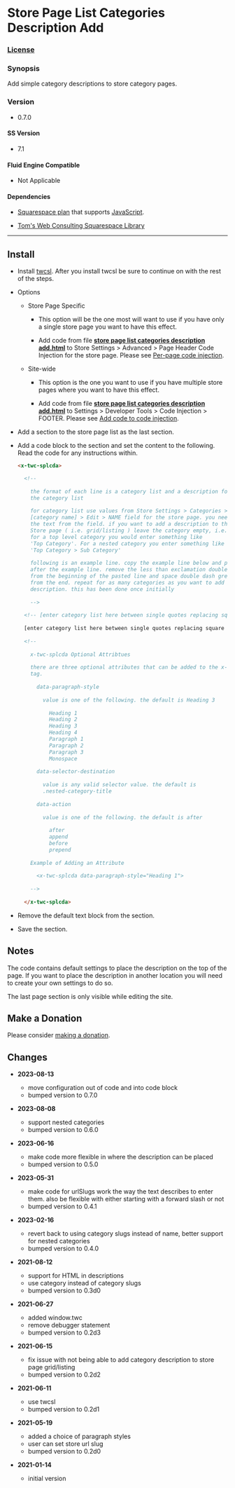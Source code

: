 # Store Page List Categories Description Add

### [License][1]

### Synopsis

Add simple category descriptions to store category pages.

### Version

  * 0.7.0

#### SS Version

  * 7.1

#### Fluid Engine Compatible

  * Not Applicable

#### Dependencies

  * [Squarespace plan][2] that supports [JavaScript][3].
  
  * [Tom's Web Consulting Squarespace Library][4]

---

## Install

* Install [twcsl][5]. After you install twcsl be sure to continue on with the
  rest of the steps.
  
* Options

  * Store Page Specific
  
    * This option will be the one most will want to use if you have only a
      single store page you want to have this effect.
      
    * Add code from file **[store page list categories description
      add.html][6]** to Store Settings > Advanced > Page Header Code Injection
      for the store page. Please see [Per-page code injection][7].
      
  * Site-wide
  
    * This option is the one you want to use if you have multiple store pages
      where you want to have this effect.
      
    * Add code from file **[store page list categories description
      add.html][6]** to Settings > Developer Tools > Code Injection > FOOTER.
      Please see [Add code to code injection][8].
      
* Add a section to the store page list as the last section.

* Add a code block to the section and set the content to the following. Read the
  code for any instructions within.
  
  ```html
  <x-twc-splcda>
  
    <!--
    
      the format of each line is a category list and a description for
      the category list
      
      for category list use values from Store Settings > Categories >
      [category name] > Edit > NAME field for the store page. you need all
      the text from the field. if you want to add a description to the
      Store page ( i.e. grid/listing ) leave the category empty, i.e. ''.
      for a top level category you would enter something like
      'Top Category'. For a nested category you enter something like
      'Top Category > Sub Category'
      
      following is an example line. copy the example line below and paste
      after the example line. remove the less than exclamation double dash space
      from the beginning of the pasted line and space double dash greater than
      from the end. repeat for as many categories as you want to add a
      description. this has been done once initially
      
      -->
      
    <!-- [enter category list here between single quotes replacing square brackets] : [enter category description here between single quotes replacing square brackets] -->
    
    [enter category list here between single quotes replacing square brackets] : [enter category description here between single quotes replacing square brackets]
    
    <!--
    
      x-twc-splcda Optional Attribtues
      
      there are three optional attributes that can be added to the x-twc-splcda
      tag.
      
        data-paragraph-style
        
          value is one of the following. the default is Heading 3
          
            Heading 1
            Heading 2
            Heading 3
            Heading 4
            Paragraph 1
            Paragraph 2
            Paragraph 3
            Monospace
            
        data-selector-destination
        
          value is any valid selector value. the default is
          .nested-category-title
          
        data-action
        
          value is one of the following. the default is after
          
            after
            append
            before
            prepend
            
      Example of Adding an Attribute
      
        <x-twc-splcda data-paragraph-style="Heading 1">
        
      -->
      
    </x-twc-splcda>
  ```
  
* Remove the default text block from the section.

* Save the section.
  
## Notes

The code contains default settings to place the description on the top of the
page. If you want to place the description in another location you will need to
create your own settings to do so.

The last page section is only visible while editing the site.

## Make a Donation

Please consider [making a donation][9].

## Changes

* **2023-08-13**

  * move configuration out of code and into code block
  * bumped version to 0.7.0
  
* **2023-08-08**

  * support nested categories
  * bumped version to 0.6.0
  
* **2023-06-16**

  * make code more flexible in where the description can be placed
  * bumped version to 0.5.0
  
* **2023-05-31**

  * make code for urlSlugs work the way the text describes to enter them. also
    be flexible with either starting with a forward slash or not
  * bumped version to 0.4.1
  
* **2023-02-16**

  * revert back to using category slugs instead of name, better support for
    nested categories
  * bumped version to 0.4.0
  
* **2021-08-12**

  * support for HTML in descriptions
  * use category instead of category slugs
  * bumped version to 0.3d0
  
* **2021-06-27**

  * added window.twc
  * remove debugger statement
  * bumped version to 0.2d3
  
* **2021-06-15**

  * fix issue with not being able to add category description to store page
    grid/listing
  * bumped version to 0.2d2
  
* **2021-06-11**

  * use twcsl
  * bumped version to 0.2d1
  
* **2021-05-19**

  * added a choice of paragraph styles
  * user can set store url slug
  * bumped version to 0.2d0
  
* **2021-01-14**

  * initial version

[1]: https://github.com/tomsWebConsulting/twcsl/blob/main/LICENSE.txt#L1
[2]: https://www.squarespace.com/pricing
[3]: https://en.wikipedia.org/wiki/JavaScript
[4]: https://github.com/tomsWebConsulting/twcsl
[5]: https://github.com/tomsWebConsulting/twcsl#install-options
[6]: store%20page%20list%20categories%20description%20add.html#L1
[8]: https://support.squarespace.com/hc/en-us/articles/205815908-Using-code-injection#toc-add-code-to-code-injection
[7]: https://support.squarespace.com/hc/en-us/articles/205815908-Using-code-injection#toc-per-page-code-injection
[9]: https://github.com/tomsWebConsulting/twcsl#make-a-donation

